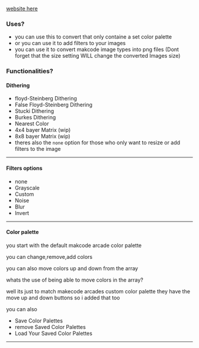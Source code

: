 [website here](https://yu-hayate.github.io/Makecode-Yu-Hayate-Dithering/)

### Uses?
* you can use this to convert that only containe a set color palette
* or you can use it to add filters to your images
* you can use it to convert makcode image types into png files (Dont forget that the size setting WILL change the converted Images size)

### Functionalities?
#### Dithering
* floyd-Steinberg Dithering
* False Floyd-Steinberg Dithering
* Stucki Dithering
* Burkes Dithering
* Nearest Color
* 4x4 bayer Matrix (wip)
* 8x8 bayer Matrix (wip)
* theres also the `none` option for those who only want to resize or add filters to the image
--------
#### Filters options
* none
* Grayscale
* Custom
* Noise
* Blur
* Invert
--------
#### Color palette
you start with the default makcode arcade color palette 

you can change,remove,add colors 

you can also move colors up and down from the array

whats the use of being able to move colors in the array?

well its just to match makecode arcades custom color palette they have the move up and down buttons so i added that too 

you can also 
* Save Color Palettes
* remove Saved Color Palettes
* Load Your Saved Color Palettes
--------
